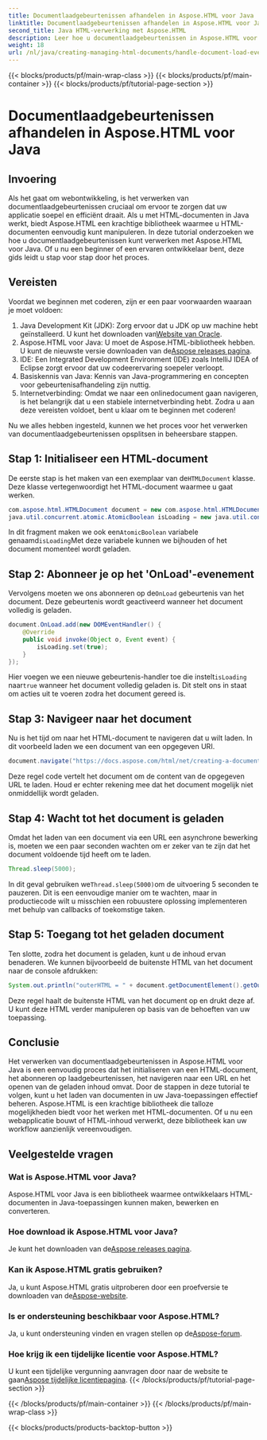 ```yaml
---
title: Documentlaadgebeurtenissen afhandelen in Aspose.HTML voor Java
linktitle: Documentlaadgebeurtenissen afhandelen in Aspose.HTML voor Java
second_title: Java HTML-verwerking met Aspose.HTML
description: Leer hoe u documentlaadgebeurtenissen in Aspose.HTML voor Java kunt verwerken met deze stapsgewijze handleiding. Verbeter uw webapplicaties.
weight: 18
url: /nl/java/creating-managing-html-documents/handle-document-load-events/
---
```


{{< blocks/products/pf/main-wrap-class >}}
{{< blocks/products/pf/main-container >}}
{{< blocks/products/pf/tutorial-page-section >}}

# Documentlaadgebeurtenissen afhandelen in Aspose.HTML voor Java

## Invoering
Als het gaat om webontwikkeling, is het verwerken van documentlaadgebeurtenissen cruciaal om ervoor te zorgen dat uw applicatie soepel en efficiënt draait. Als u met HTML-documenten in Java werkt, biedt Aspose.HTML een krachtige bibliotheek waarmee u HTML-documenten eenvoudig kunt manipuleren. In deze tutorial onderzoeken we hoe u documentlaadgebeurtenissen kunt verwerken met Aspose.HTML voor Java. Of u nu een beginner of een ervaren ontwikkelaar bent, deze gids leidt u stap voor stap door het proces.
## Vereisten
Voordat we beginnen met coderen, zijn er een paar voorwaarden waaraan je moet voldoen:
1.  Java Development Kit (JDK): Zorg ervoor dat u JDK op uw machine hebt geïnstalleerd. U kunt het downloaden van[Website van Oracle](https://www.oracle.com/java/technologies/javase-jdk11-downloads.html).
2. Aspose.HTML voor Java: U moet de Aspose.HTML-bibliotheek hebben. U kunt de nieuwste versie downloaden van de[Aspose releases pagina](https://releases.aspose.com/html/java/).
3. IDE: Een Integrated Development Environment (IDE) zoals IntelliJ IDEA of Eclipse zorgt ervoor dat uw codeerervaring soepeler verloopt.
4. Basiskennis van Java: Kennis van Java-programmering en concepten voor gebeurtenisafhandeling zijn nuttig.
5. Internetverbinding: Omdat we naar een onlinedocument gaan navigeren, is het belangrijk dat u een stabiele internetverbinding hebt.
Zodra u aan deze vereisten voldoet, bent u klaar om te beginnen met coderen!

Nu we alles hebben ingesteld, kunnen we het proces voor het verwerken van documentlaadgebeurtenissen opsplitsen in beheersbare stappen.
## Stap 1: Initialiseer een HTML-document
 De eerste stap is het maken van een exemplaar van de`HTMLDocument` klasse. Deze klasse vertegenwoordigt het HTML-document waarmee u gaat werken.
```java
com.aspose.html.HTMLDocument document = new com.aspose.html.HTMLDocument();
java.util.concurrent.atomic.AtomicBoolean isLoading = new java.util.concurrent.atomic.AtomicBoolean(false);
```
 In dit fragment maken we ook een`AtomicBoolean` variabele genaamd`isLoading`Met deze variabele kunnen we bijhouden of het document momenteel wordt geladen.
## Stap 2: Abonneer je op het 'OnLoad'-evenement
Vervolgens moeten we ons abonneren op de`OnLoad` gebeurtenis van het document. Deze gebeurtenis wordt geactiveerd wanneer het document volledig is geladen. 
```java
document.OnLoad.add(new DOMEventHandler() {
    @Override
    public void invoke(Object o, Event event) {
        isLoading.set(true);
    }
});
```
 Hier voegen we een nieuwe gebeurtenis-handler toe die instelt`isLoading` naar`true` wanneer het document volledig geladen is. Dit stelt ons in staat om acties uit te voeren zodra het document gereed is.
## Stap 3: Navigeer naar het document
Nu is het tijd om naar het HTML-document te navigeren dat u wilt laden. In dit voorbeeld laden we een document van een opgegeven URI.
```java
document.navigate("https://docs.aspose.com/html/net/creating-a-document/document.html");
```
Deze regel code vertelt het document om de content van de opgegeven URL te laden. Houd er echter rekening mee dat het document mogelijk niet onmiddellijk wordt geladen.
## Stap 4: Wacht tot het document is geladen
Omdat het laden van een document via een URL een asynchrone bewerking is, moeten we een paar seconden wachten om er zeker van te zijn dat het document voldoende tijd heeft om te laden. 
```java
Thread.sleep(5000);
```
 In dit geval gebruiken we`Thread.sleep(5000)`om de uitvoering 5 seconden te pauzeren. Dit is een eenvoudige manier om te wachten, maar in productiecode wilt u misschien een robuustere oplossing implementeren met behulp van callbacks of toekomstige taken.
## Stap 5: Toegang tot het geladen document
Ten slotte, zodra het document is geladen, kunt u de inhoud ervan benaderen. We kunnen bijvoorbeeld de buitenste HTML van het document naar de console afdrukken:
```java
System.out.println("outerHTML = " + document.getDocumentElement().getOuterHTML());
```
Deze regel haalt de buitenste HTML van het document op en drukt deze af. U kunt deze HTML verder manipuleren op basis van de behoeften van uw toepassing.
## Conclusie
Het verwerken van documentlaadgebeurtenissen in Aspose.HTML voor Java is een eenvoudig proces dat het initialiseren van een HTML-document, het abonneren op laadgebeurtenissen, het navigeren naar een URL en het openen van de geladen inhoud omvat. Door de stappen in deze tutorial te volgen, kunt u het laden van documenten in uw Java-toepassingen effectief beheren.
Aspose.HTML is een krachtige bibliotheek die talloze mogelijkheden biedt voor het werken met HTML-documenten. Of u nu een webapplicatie bouwt of HTML-inhoud verwerkt, deze bibliotheek kan uw workflow aanzienlijk vereenvoudigen.
## Veelgestelde vragen
### Wat is Aspose.HTML voor Java?
Aspose.HTML voor Java is een bibliotheek waarmee ontwikkelaars HTML-documenten in Java-toepassingen kunnen maken, bewerken en converteren.
### Hoe download ik Aspose.HTML voor Java?
 Je kunt het downloaden van de[Aspose releases pagina](https://releases.aspose.com/html/java/).
### Kan ik Aspose.HTML gratis gebruiken?
 Ja, u kunt Aspose.HTML gratis uitproberen door een proefversie te downloaden van de[Aspose-website](https://releases.aspose.com/).
### Is er ondersteuning beschikbaar voor Aspose.HTML?
 Ja, u kunt ondersteuning vinden en vragen stellen op de[Aspose-forum](https://forum.aspose.com/c/html/29).
### Hoe krijg ik een tijdelijke licentie voor Aspose.HTML?
 U kunt een tijdelijke vergunning aanvragen door naar de website te gaan[Aspose tijdelijke licentiepagina](https://purchase.aspose.com/temporary-license/).
{{< /blocks/products/pf/tutorial-page-section >}}

{{< /blocks/products/pf/main-container >}}
{{< /blocks/products/pf/main-wrap-class >}}

{{< blocks/products/products-backtop-button >}}
